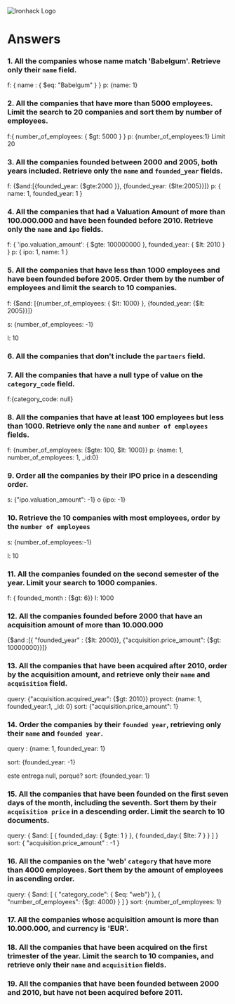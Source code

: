 ![Ironhack Logo](https://i.imgur.com/1QgrNNw.png)

# Answers

### 1. All the companies whose name match 'Babelgum'. Retrieve only their `name` field.

<!-- Your Code Goes Here -->
f: { name : { $eq: "Babelgum" } }
p: {name: 1}

### 2. All the companies that have more than 5000 employees. Limit the search to 20 companies and sort them by **number of employees**.

<!-- Your Code Goes Here -->
f:{ number_of_employees: { $gt: 5000 } }
p: {number_of_employees:1}
Limit 20
### 3. All the companies founded between 2000 and 2005, both years included. Retrieve only the `name` and `founded_year` fields.
f: {$and:[{founded_year: {$gte:2000 }}, {founded_year: {$lte:2005}}]}
p:  { name: 1, founded_year: 1 }  

### 4. All the companies that had a Valuation Amount of more than 100.000.000 and have been founded before 2010. Retrieve only the `name` and `ipo` fields.
f: { 'ipo.valuation_amount': { $gte: 100000000 }, founded_year: { $lt: 2010 } }
p: { ipo: 1, name: 1 }

<!-- Your Code Goes Here -->

### 5. All the companies that have less than 1000 employees and have been founded before 2005. Order them by the number of employees and limit the search to 10 companies.

f: {$and: [{number_of_employees: { $lt: 1000} }, {founded_year: {$lt: 2005}}]}

s: {number_of_employees: -1}

l: 10
### 6. All the companies that don't include the `partners` field.

<!-- Your Code Goes Here -->

### 7. All the companies that have a null type of value on the `category_code` field.
f:{category_code: null}

### 8. All the companies that have at least 100 employees but less than 1000. Retrieve only the `name` and `number of employees` fields.
f: {number_of_employees: {$gte: 100, $lt: 1000}}
p: {name: 1, number_of_employees: 1, _id:0}

### 9. Order all the companies by their IPO price in a descending order.
s: {"ipo.valuation_amount": -1}   o  {ipo: -1}
<!-- Your Code Goes Here -->

### 10. Retrieve the 10 companies with most employees, order by the `number of employees`
s: {number_of_employees:-1}

l: 10
<!-- Your Code Goes Here -->

### 11. All the companies founded on the second semester of the year. Limit your search to 1000 companies.
f: { founded_month : {$gt: 6}}
l: 1000

<!-- Your Code Goes Here -->

### 12. All the companies founded before 2000 that have an acquisition amount of more than 10.000.000
{$and :[{ "founded_year" : {$lt: 2000}}, {"acquisition.price_amount": {$gt: 10000000}}]}

### 13. All the companies that have been acquired after 2010, order by the acquisition amount, and retrieve only their `name` and `acquisition` field.
query: {"acquisition.acquired_year": {$gt: 2010}}
proyect: {name: 1, founded_year:1, _id: 0}
sort: {"acquisition.price_amount": 1}

<!-- Your Code Goes Here -->

### 14. Order the companies by their `founded year`, retrieving only their `name` and `founded year`.
query :  {name: 1, founded_year: 1}

sort: {founded_year: -1}

este entrega null, porqué?
sort: {founded_year: 1}


### 15. All the companies that have been founded on the first seven days of the month, including the seventh. Sort them by their `acquisition price` in a descending order. Limit the search to 10 documents.
query: { $and: [ { founded_day: { $gte: 1 } }, { founded_day:{ $lte: 7 } } ] }
sort:  { "acquisition.price_amount" : -1 }

### 16. All the companies on the 'web' `category` that have more than 4000 employees. Sort them by the amount of employees in ascending order.
query: { $and: [ { "category_code": { $eq: "web"} }, { "number_of_employees": {$gt: 4000} } ] }
sort: {number_of_employees: 1}

### 17. All the companies whose acquisition amount is more than 10.000.000, and currency is 'EUR'.

<!-- Your Code Goes Here -->

### 18. All the companies that have been acquired on the first trimester of the year. Limit the search to 10 companies, and retrieve only their `name` and `acquisition` fields.

<!-- Your Code Goes Here -->

### 19. All the companies that have been founded between 2000 and 2010, but have not been acquired before 2011.

<!-- Your Code Goes Here -->
